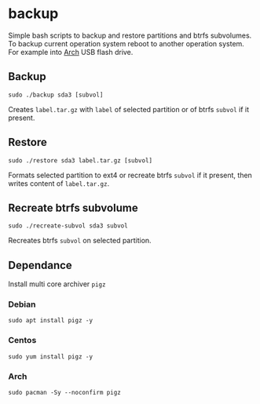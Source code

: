 # backup
Simple bash scripts to backup and restore partitions and btrfs subvolumes. To backup current operation system reboot to another operation system. For example into [Arch](https://www.archlinux.org/download/) USB flash drive.

## Backup

`sudo ./backup sda3 [subvol]`

Creates `label.tar.gz` with `label` of selected partition or of btrfs `subvol` if it present.

## Restore

`sudo ./restore sda3 label.tar.gz [subvol]`

Formats selected partition to ext4 or recreate btrfs `subvol` if it present, then writes content of `label.tar.gz`.

## Recreate btrfs subvolume

`sudo ./recreate-subvol sda3 subvol`

Recreates btrfs `subvol` on selected partition.

## Dependance

Install multi core archiver `pigz`

### Debian

`sudo apt install pigz -y`

### Centos

`sudo yum install pigz -y`

### Arch

`sudo pacman -Sy --noconfirm pigz`
